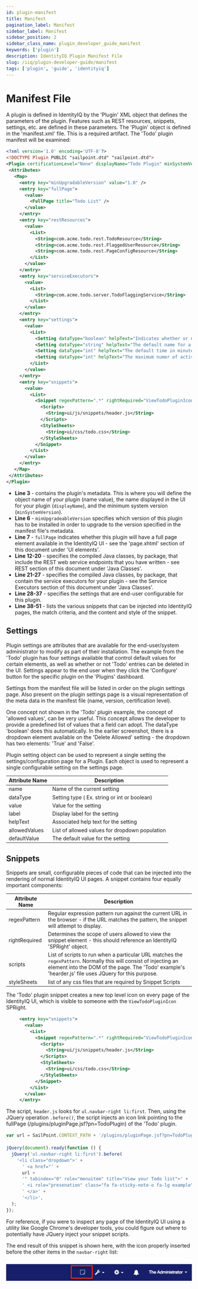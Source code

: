 ```yaml
---
id: plugin-manifest
title: Manifest
pagination_label: Manifest
sidebar_label: Manifest
sidebar_position: 2
sidebar_class_name: plugin_developer_guide_manifest
keywords: ['plugin']
description: IdentityIQ Plugin Manifest File
slug: /iiq/plugin-developer-guide/manifest
tags: ['plugin', 'guide', 'identityiq']
---
```


# Manifest File

A plugin is defined in IdentityIQ by the 'Plugin' XML object that defines the parameters of the plugin. Features such as REST resources, snippets, settings, etc. are defined in these parameters. The 'Plugin' object is defined in the 'manifest.xml' file. This is a required artifact. The 'Todo' plugin manifest will be examined:

```xml
<?xml version='1.0' encoding='UTF-8'?>
<!DOCTYPE Plugin PUBLIC "sailpoint.dtd" "sailpoint.dtd">
<Plugin certificationLevel="None" displayName="Todo Plugin" minSystemVersion="7.1" name="TodoPlugin" version="2.0">
 <Attributes>
   <Map>
     <entry key="minUpgradableVersion" value="1.0" />
     <entry key="fullPage">
       <value>
         <FullPage title="Todo List" />
       </value>
     </entry>
     <entry key="restResources">
       <value>
         <List>
           <String>com.acme.todo.rest.TodoResource</String>
           <String>com.acme.todo.rest.FlaggedUserResource</String>
           <String>com.acme.todo.rest.PageConfigResource</String>
         </List>
       </value>
     </entry>
     <entry key="serviceExecutors">
       <value>
         <List>
           <String>com.acme.todo.server.TodoFlaggingService</String>
         </List>
       </value>
     </entry>
     <entry key="settings">
       <value>
         <List>
           <Setting dataType="boolean" helpText="Indicates whether or not todos can be deleted" label="Delete Allowed" name="canDelete" defaultValue="true"/>
           <Setting dataType="string" helpText="The default name for a todo" label="Default Name" name="defaultName" defaultValue="My Todo"/>
           <Setting dataType="int" helpText="The default time in minutes for a todo" label="Default Time" name="defaultTime" defaultValue="30"/>
           <Setting dataType="int" helpText="The maximum numer of active todos a user is allowed to have before being flagged" label="Max Active Todos" name="maxUntilFlagged" defaultValue="10"/>
         </List>
       </value>
     </entry>
     <entry key="snippets">
       <value>
         <List>
           <Snippet regexPattern=".*" rightRequired="ViewTodoPluginIcon">
             <Scripts>
               <String>ui/js/snippets/header.js</String>
             </Scripts>
             <StyleSheets>
               <String>ui/css/todo.css</String>
             </StyleSheets>
           </Snippet>
         </List>
       </value>
     </entry>
   </Map>
 </Attributes>
</Plugin>
```

- **Line 3** - contains the plugin's metadata. This is where you will define the object name of your plugin (name value), the name displayed in the UI for your plugin (`displayName`), and the minimum system version (`minSystemVersion`).
- **Line 6** - `minUpgradeableVersion` specifies which version of this plugin has to be installed in order to upgrade to the version specified in the manifest file's metadata.
- **Line 7** - `fullPage` indicates whether this plugin will have a full page element available in the IdentityIQ UI - see the 'page.xhtml' section of this document under 'UI elements'.
- **Line 12-20** - specifies the compiled Java classes, by package, that include the REST web service endpoints that you have written - see REST section of this document under 'Java Classes'.
- **Line 21-27** - specifies the compiled Java classes, by package, that contain the service executors for your plugin - see the Service Executors section of this document under 'Java Classes'.
- **Line 28-37** - specifies the settings that are end-user configurable for this plugin.
- **Line 38-51** - lists the various snippets that can be injected into IdentityIQ pages, the match criteria, and the content and style of the snippet.

## Settings

Plugin settings are attributes that are available for the end-user/system administrator to modify as part of their installation. The example from the 'Todo' plugin has four settings available that control default values for certain elements, as well as whether or not 'Todo' entries can be deleted in the UI. Settings appear to the end user when they click the 'Configure' button for the specific plugin on the 'Plugins' dashboard.

Settings from the manifest file will be listed in order on the plugin settings page. Also present on the plugin settings page is a visual representation of the meta data in the manifest file (name, version, certification level).

One concept not shown in the 'Todo' plugin example, the concept of 'allowed values', can be very useful. This concept allows the developer to provide a predefined list of values that a field can adopt. The dataType 'boolean' does this automatically. In the earlier screenshot, there is a dropdown element available on the 'Delete Allowed' setting - the dropdown has two elements: 'True' and 'False'.

Plugin setting object can be used to represent a single setting the settings/configuration page for a Plugin. Each object is used to represent a single configurable setting on the settings page.

| Attribute Name | Description                                    |
| -------------- | ---------------------------------------------- |
| name           | Name of the current setting                    |
| dataType       | Setting type ( Ex. string or int or boolean)   |
| value          | Value for the setting                          |
| label          | Display label for the setting                  |
| helpText       | Associated help text for the setting           |
| allowedValues  | List of allowed values for dropdown population |
| defaultValue   | The default value for the setting              |

## Snippets

Snippets are small, configurable pieces of code that can be injected into the rendering of normal IdentityIQ UI pages. A snippet contains four equally important components:

| **Attribute Name** | **Description** |
| --- | --- |
| regexPattern | Regular expression pattern run against the current URL in the browser - if the URL matches the pattern, the snippet will attempt to display. |
| rightRequired | Determines the scope of users allowed to view the snippet element - this should reference an IdentityIQ 'SPRight' object. |
| scripts | List of scripts to run when a particular URL matches the `regexPattern`. Normally this will consist of injecting an element into the DOM of the page. The 'Todo' example's 'hearder.js' file uses JQuery for this purpose. |
| styleSheets | list of any css files that are required by Snippet Scripts |

The 'Todo' plugin snippet creates a new top level icon on every page of the IdentityIQ UI, which is visible to someone with the `ViewTodoPluginIcon` SPRight.

```xml
     <entry key="snippets">
       <value>
         <List>
           <Snippet regexPattern=".*" rightRequired="ViewTodoPluginIcon">
             <Scripts>
               <String>ui/js/snippets/header.js</String>
             </Scripts>
             <StyleSheets>
               <String>ui/css/todo.css</String>
             </StyleSheets>
           </Snippet>
         </List>
       </value>
     </entry>
```

The script, `header.js` looks for `ul.navbar-right li:first`. Then, using the JQuery operation `.before()`, the script injects an icon link pointing to the fullPage (/plugins/pluginPage.jsf?pn=TodoPlugin) of the 'Todo' plugin.

```javascript
var url = SailPoint.CONTEXT_PATH + '/plugins/pluginPage.jsf?pn=TodoPlugin';

jQuery(document).ready(function () {
  jQuery('ul.navbar-right li:first').before(
    '<li class="dropdown">' +
      ' <a href="' +
      url +
      '" tabindex="0" role="menuitem" title="View your Todo list">' +
      ' <i role="presenation" class="fa fa-sticky-note-o fa-lg example"></i>' +
      ' </a>' +
      '</li>',
  );
});
```

For reference, if you were to inspect any page of the IdentityIQ UI using a utility like Google Chrome's developer tools, you could figure out where to potentially have JQuery inject your snippet scripts.

The end result of this snippet is shown here, with the icon properly inserted before the other items in the `navbar-right` list:

![Snippet](../img/snippet.png)
